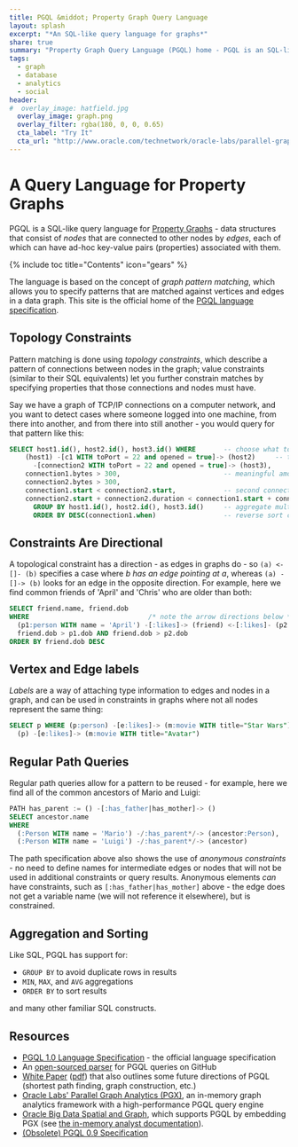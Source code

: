 ```yaml
---
title: PGQL &middot; Property Graph Query Language
layout: splash
excerpt: "*An SQL-like query language for graphs*"
share: true
summary: "Property Graph Query Language (PGQL) home - PGQL is an SQL-like language for querying graphs."
tags:
  - graph
  - database
  - analytics
  - social
header:
#  overlay_image: hatfield.jpg
  overlay_image: graph.png
  overlay_filter: rgba(180, 0, 0, 0.65)
  cta_label: "Try It"
  cta_url: "http://www.oracle.com/technetwork/oracle-labs/parallel-graph-analytics/overview/index.html"
---
```


A Query Language for Property Graphs
====================================

PGQL is a SQL-like query language for [Property Graphs](https://github.com/tinkerpop/blueprints/wiki/Property-Graph-Model) - data structures that consist of *nodes* that are connected to other nodes by *edges*, each of which can have ad-hoc key-value pairs (properties) associated with them.

{% include toc title="Contents" icon="gears" %}

The language is based on the concept of *graph pattern matching*, which allows you to specify patterns that are matched against vertices and edges in a data graph.  This site is the official home of the [PGQL language specification](spec/1.0/).


Topology Constraints
--------------------

Pattern matching is done using *topology constraints*, which describe a pattern of connections between nodes
in the graph;  value constraints (similar to their SQL equivalents) let you further constrain matches by specifying
properties that those connections and nodes must have.

Say we have a graph of TCP/IP connections on a computer network, and you want to detect cases where someone logged into
one machine, from there into another, and from there into still another - you would query for that pattern like this:

```sql
SELECT host1.id(), host2.id(), host3.id() WHERE       -- choose what to return
    (host1) -[c1 WITH toPort = 22 and opened = true]-> (host2)     -- topology must match this pattern
      -[connection2 WITH toPort = 22 and opened = true]-> (host3),
    connection1.bytes > 300,                          -- meaningful amount of data was exchanged
    connection2.bytes > 300,
    connection1.start < connection2.start,            -- second connection within time-frame of first
    connection2.start + connection2.duration < connection1.start + connection1.duration
      GROUP BY host1.id(), host2.id(), host3.id()     -- aggregate multiple matching connections
      ORDER BY DESC(connection1.when)                 -- reverse sort chronologically
```

Constraints Are Directional
---------------------------

A topological constraint has a direction - as edges in graphs do - so `(a) <-[]- (b)`
specifies a case where *b has an edge pointing at a*, whereas `(a) -[]-> (b)` looks
for an edge in the opposite direction.  For example, here we find common friends of
'April' and 'Chris' who are older than both:

```sql
SELECT friend.name, friend.dob
WHERE                              /* note the arrow directions below */
  (p1:person WITH name = 'April') -[:likes]-> (friend) <-[:likes]- (p2:person WITH name = 'Chris'),
  friend.dob > p1.dob AND friend.dob > p2.dob
ORDER BY friend.dob DESC
```

Vertex and Edge labels
----------------------

*Labels* are a way of attaching type information to edges and nodes in a graph, and can be used in
constraints in graphs where not all nodes represent the same thing:

```sql
SELECT p WHERE (p:person) -[e:likes]-> (m:movie WITH title="Star Wars"),
  (p) -[e:likes]-> (m:movie WITH title="Avatar")
```

Regular Path Queries
--------------------

Regular path queries allow for a pattern to be reused - for example, here we
find all of the common ancestors of Mario and Luigi:

```sql
PATH has_parent := () -[:has_father|has_mother]-> ()
SELECT ancestor.name
WHERE
  (:Person WITH name = 'Mario') -/:has_parent*/-> (ancestor:Person),
  (:Person WITH name = 'Luigi') -/:has_parent*/-> (ancestor)
```

The path specification above also shows the use of *anonymous constraints* - no
need to define names for intermediate edges or nodes that will not be used in
additional constraints or query results.  Anonymous elements *can* have constraints,
such as `[:has_father|has_mother]` above - the edge does not get a variable name
(we will not reference it elsewhere), but is constrained.

Aggregation and Sorting
-----------------------

Like SQL, PGQL has support for:

 * `GROUP BY` to avoid duplicate rows in results
 * `MIN`, `MAX`, and `AVG` aggregations
 * `ORDER BY` to sort results

 and many other familiar SQL constructs.


Resources
---------

 - [PGQL 1.0 Language Specification](spec/1.0/) - the official language specification
 - An [open-sourced parser](https://github.com/oracle/pgql-lang) for PGQL queries on GitHub
 - [White Paper](http://dl.acm.org/citation.cfm?id=2960421) ([pdf](http://event.cwi.nl/grades/2016/07-VanRest.pdf)) that also outlines some future directions of PGQL
   (shortest path finding, graph construction, etc.)
 - [Oracle Labs' Parallel Graph Analytics (PGX)](http://www.oracle.com/technetwork/oracle-labs/parallel-graph-analytics/overview/index.html), an in-memory graph analytics framework with a high-performance PGQL query engine
 - [Oracle Big Data Spatial and Graph](http://www.oracle.com/technetwork/database/database-technologies/bigdata-spatialandgraph/overview/index.html), which supports PGQL by embedding PGX
   (see [the in-memory analyst documentation](http://docs.oracle.com/bigdata/bda45/BDSPA/using-inmem-analytics.htm#BDSPA264)).
 - [(Obsolete) PGQL 0.9 Specification](https://docs.oracle.com/cd/E56133_01/1.2.1/PGQL_Specification.pdf)
